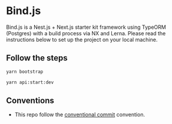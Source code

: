 # Bind.js

Bind.js is a Nest.js + Next.js starter kit framework using TypeORM (Postgres) with a build process via NX and Lerna.
Please read the instructions below to set up the project on your local machine.

## Follow the steps

```sh
yarn bootstrap
```

```sh
yarn api:start:dev
```

## Conventions

- This repo follow the [conventional commit](https://www.conventionalcommits.org/en/v1.0.0/) convention.
